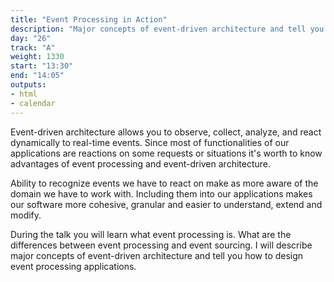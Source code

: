 ```yaml
---
title: "Event Processing in Action"
description: "Major concepts of event-driven architecture and tell you how to design event processing applications."
day: "26"
track: "A"
weight: 1330
start: "13:30"
end: "14:05"
outputs:
- html
- calendar
---
```


Event-driven architecture allows you to observe, collect, analyze, and react dynamically to real-time events.  Since most of functionalities of our applications are reactions on some requests or situations it's worth to know advantages of event processing and event-driven architecture.

Ability to recognize events we have to react on make as more aware of the domain we have to work with. Including them into our applications makes our software more cohesive, granular and easier to understand, extend and modify.

During the talk you will learn what event processing is. What are the differences between event processing and event sourcing. I will describe major concepts of event-driven architecture and tell you how to design event processing applications.